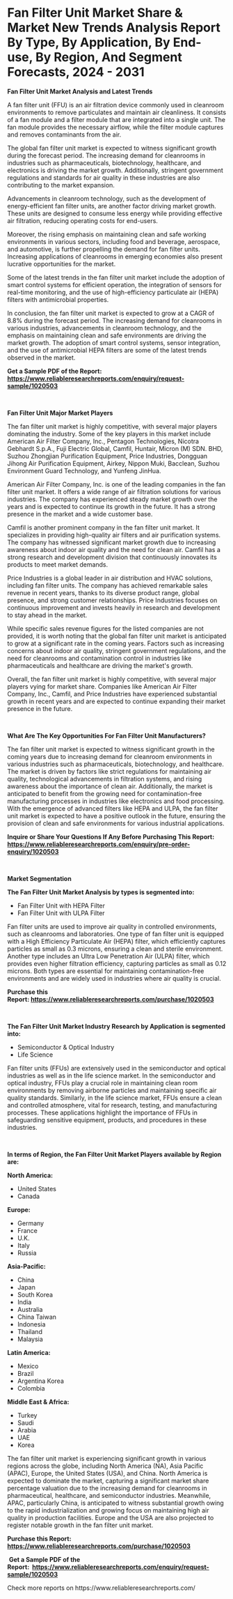 <p><h1>Fan Filter Unit Market Share & Market New Trends Analysis Report By Type, By Application, By End-use, By Region, And Segment Forecasts, 2024 - 2031</h1></p><p><strong>Fan Filter Unit Market Analysis and Latest Trends</strong></p>
<p><p>A fan filter unit (FFU) is an air filtration device commonly used in cleanroom environments to remove particulates and maintain air cleanliness. It consists of a fan module and a filter module that are integrated into a single unit. The fan module provides the necessary airflow, while the filter module captures and removes contaminants from the air.</p><p>The global fan filter unit market is expected to witness significant growth during the forecast period. The increasing demand for cleanrooms in industries such as pharmaceuticals, biotechnology, healthcare, and electronics is driving the market growth. Additionally, stringent government regulations and standards for air quality in these industries are also contributing to the market expansion.</p><p>Advancements in cleanroom technology, such as the development of energy-efficient fan filter units, are another factor driving market growth. These units are designed to consume less energy while providing effective air filtration, reducing operating costs for end-users.</p><p>Moreover, the rising emphasis on maintaining clean and safe working environments in various sectors, including food and beverage, aerospace, and automotive, is further propelling the demand for fan filter units. Increasing applications of cleanrooms in emerging economies also present lucrative opportunities for the market.</p><p>Some of the latest trends in the fan filter unit market include the adoption of smart control systems for efficient operation, the integration of sensors for real-time monitoring, and the use of high-efficiency particulate air (HEPA) filters with antimicrobial properties.</p><p>In conclusion, the fan filter unit market is expected to grow at a CAGR of 8.8% during the forecast period. The increasing demand for cleanrooms in various industries, advancements in cleanroom technology, and the emphasis on maintaining clean and safe environments are driving the market growth. The adoption of smart control systems, sensor integration, and the use of antimicrobial HEPA filters are some of the latest trends observed in the market.</p></p>
<p><strong>Get a Sample PDF of the Report:&nbsp; <a href="https://www.reliableresearchreports.com/enquiry/request-sample/1020503">https://www.reliableresearchreports.com/enquiry/request-sample/1020503</a></strong></p>
<p>&nbsp;</p>
<p><strong>Fan Filter Unit Major Market Players</strong></p>
<p><p>The fan filter unit market is highly competitive, with several major players dominating the industry. Some of the key players in this market include American Air Filter Company, Inc., Pentagon Technologies, Nicotra Gebhardt S.p.A., Fuji Electric Global, Camfil, Huntair, Micron (M) SDN. BHD, Suzhou Zhongjian Purification Equipment, Price Industries, Dongguan Jihong Air Purification Equipment, Airkey, Nippon Muki, Bacclean, Suzhou Environment Guard Technology, and Yunfeng JinHua.</p><p>American Air Filter Company, Inc. is one of the leading companies in the fan filter unit market. It offers a wide range of air filtration solutions for various industries. The company has experienced steady market growth over the years and is expected to continue its growth in the future. It has a strong presence in the market and a wide customer base.</p><p>Camfil is another prominent company in the fan filter unit market. It specializes in providing high-quality air filters and air purification systems. The company has witnessed significant market growth due to increasing awareness about indoor air quality and the need for clean air. Camfil has a strong research and development division that continuously innovates its products to meet market demands.</p><p>Price Industries is a global leader in air distribution and HVAC solutions, including fan filter units. The company has achieved remarkable sales revenue in recent years, thanks to its diverse product range, global presence, and strong customer relationships. Price Industries focuses on continuous improvement and invests heavily in research and development to stay ahead in the market.</p><p>While specific sales revenue figures for the listed companies are not provided, it is worth noting that the global fan filter unit market is anticipated to grow at a significant rate in the coming years. Factors such as increasing concerns about indoor air quality, stringent government regulations, and the need for cleanrooms and contamination control in industries like pharmaceuticals and healthcare are driving the market's growth.</p><p>Overall, the fan filter unit market is highly competitive, with several major players vying for market share. Companies like American Air Filter Company, Inc., Camfil, and Price Industries have experienced substantial growth in recent years and are expected to continue expanding their market presence in the future.</p></p>
<p>&nbsp;</p>
<p><strong>What Are The Key Opportunities For Fan Filter Unit Manufacturers?</strong></p>
<p><p>The fan filter unit market is expected to witness significant growth in the coming years due to increasing demand for cleanroom environments in various industries such as pharmaceuticals, biotechnology, and healthcare. The market is driven by factors like strict regulations for maintaining air quality, technological advancements in filtration systems, and rising awareness about the importance of clean air. Additionally, the market is anticipated to benefit from the growing need for contamination-free manufacturing processes in industries like electronics and food processing. With the emergence of advanced filters like HEPA and ULPA, the fan filter unit market is expected to have a positive outlook in the future, ensuring the provision of clean and safe environments for various industrial applications.</p></p>
<p><strong>Inquire or Share Your Questions If Any Before Purchasing This Report: <a href="https://www.reliableresearchreports.com/enquiry/pre-order-enquiry/1020503">https://www.reliableresearchreports.com/enquiry/pre-order-enquiry/1020503</a></strong></p>
<p>&nbsp;</p>
<p><strong>Market Segmentation</strong></p>
<p><strong>The Fan Filter Unit Market Analysis by types is segmented into:</strong></p>
<p><ul><li>Fan Filter Unit with HEPA Filter</li><li>Fan Filter Unit with ULPA Filter</li></ul></p>
<p><p>Fan filter units are used to improve air quality in controlled environments, such as cleanrooms and laboratories. One type of fan filter unit is equipped with a High Efficiency Particulate Air (HEPA) filter, which efficiently captures particles as small as 0.3 microns, ensuring a clean and sterile environment. Another type includes an Ultra Low Penetration Air (ULPA) filter, which provides even higher filtration efficiency, capturing particles as small as 0.12 microns. Both types are essential for maintaining contamination-free environments and are widely used in industries where air quality is crucial.</p></p>
<p><strong>Purchase this Report:&nbsp;<a href="https://www.reliableresearchreports.com/purchase/1020503">https://www.reliableresearchreports.com/purchase/1020503</a></strong></p>
<p>&nbsp;</p>
<p><strong>The Fan Filter Unit Market Industry Research by Application is segmented into:</strong></p>
<p><ul><li>Semiconductor & Optical Industry</li><li>Life Science</li></ul></p>
<p><p>Fan filter units (FFUs) are extensively used in the semiconductor and optical industries as well as in the life science market. In the semiconductor and optical industry, FFUs play a crucial role in maintaining clean room environments by removing airborne particles and maintaining specific air quality standards. Similarly, in the life science market, FFUs ensure a clean and controlled atmosphere, vital for research, testing, and manufacturing processes. These applications highlight the importance of FFUs in safeguarding sensitive equipment, products, and procedures in these industries.</p></p>
<p>&nbsp;</p>
<p><strong>In terms of Region, the Fan Filter Unit Market Players available by Region are:</strong></p>
<p>
    <p> <strong> North America: </strong>
        <ul>
            <li>United States</li>
            <li>Canada</li>
        </ul>
        </p> 
    <p> <strong> Europe: </strong>
        <ul>
            <li>Germany</li>
            <li>France</li>
            <li>U.K.</li>
            <li>Italy</li>
            <li>Russia</li>
        </ul>
        </p> 
    <p> <strong> Asia-Pacific: </strong>
        <ul>
            <li>China</li>
            <li>Japan</li>
            <li>South Korea</li>
            <li>India</li>
            <li>Australia</li>
            <li>China Taiwan</li>
            <li>Indonesia</li>
            <li>Thailand</li>
            <li>Malaysia</li>
        </ul>
        </p> 
    <p> <strong> Latin America: </strong>
        <ul>
            <li>Mexico</li>
            <li>Brazil</li>
            <li>Argentina Korea</li>
            <li>Colombia</li>
        </ul>
        </p> 
    <p> <strong> Middle East & Africa: </strong>
        <ul>
            <li>Turkey</li>
            <li>Saudi</li>
            <li>Arabia</li>
            <li>UAE</li>
            <li>Korea</li>
        </ul>
    </p>
    </p>
<p><p>The fan filter unit market is experiencing significant growth in various regions across the globe, including North America (NA), Asia Pacific (APAC), Europe, the United States (USA), and China. North America is expected to dominate the market, capturing a significant market share percentage valuation due to the increasing demand for cleanrooms in pharmaceutical, healthcare, and semiconductor industries. Meanwhile, APAC, particularly China, is anticipated to witness substantial growth owing to the rapid industrialization and growing focus on maintaining high air quality in production facilities. Europe and the USA are also projected to register notable growth in the fan filter unit market.</p></p>
<p><strong>Purchase this Report: <a href="https://www.reliableresearchreports.com/purchase/1020503">https://www.reliableresearchreports.com/purchase/1020503</a></strong></p>
<p>&nbsp;<strong>Get a Sample PDF of the Report:&nbsp;&nbsp;<a href="https://www.reliableresearchreports.com/enquiry/request-sample/1020503">https://www.reliableresearchreports.com/enquiry/request-sample/1020503</a></strong></p>
<p><strong></strong></p>
<p>Check more reports on https://www.reliableresearchreports.com/</p>